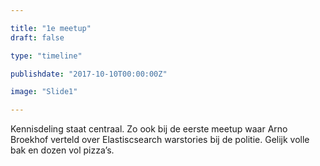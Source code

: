 ```yaml
---

title: "1e meetup"
draft: false

type: "timeline"

publishdate: "2017-10-10T00:00:00Z"

image: "Slide1"

---
```


Kennisdeling staat centraal. Zo ook bij de eerste meetup waar Arno Broekhof verteld over Elastiscsearch warstories bij de politie. Gelijk volle bak en dozen vol pizza’s.
